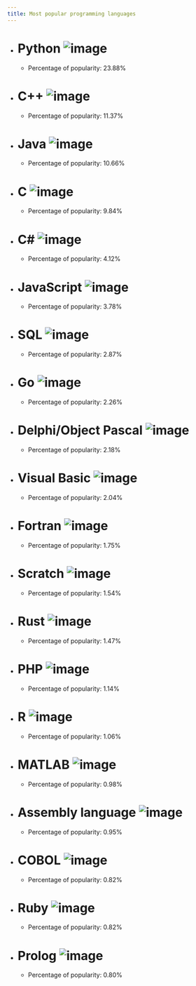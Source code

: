 ```yaml
---
title: Most popular programming languages
---
```


- # Python ![image](https://www.tiobe.com/wp-content/themes/tiobe/tiobe-index/images/Python.png)
     - Percentage of popularity: 23.88%
- # C++ ![image](https://www.tiobe.com/wp-content/themes/tiobe/tiobe-index/images/C__.png)
     - Percentage of popularity: 11.37%
- # Java ![image](https://www.tiobe.com/wp-content/themes/tiobe/tiobe-index/images/Java.png)
     - Percentage of popularity: 10.66%
- # C ![image](https://www.tiobe.com/wp-content/themes/tiobe/tiobe-index/images/C.png)
     - Percentage of popularity: 9.84%
- # C# ![image](https://www.tiobe.com/wp-content/themes/tiobe/tiobe-index/images/C_.png)
     - Percentage of popularity: 4.12%
- # JavaScript ![image](https://www.tiobe.com/wp-content/themes/tiobe/tiobe-index/images/JavaScript.png)
     - Percentage of popularity: 3.78%
- # SQL ![image](https://www.tiobe.com/wp-content/themes/tiobe/tiobe-index/images/SQL.png)
     - Percentage of popularity: 2.87%
- # Go ![image](https://www.tiobe.com/wp-content/themes/tiobe/tiobe-index/images/Go.png)
     - Percentage of popularity: 2.26%
- # Delphi/Object Pascal ![image](https://www.tiobe.com/wp-content/themes/tiobe/tiobe-index/images/Delphi_Object_Pascal.png)
     - Percentage of popularity: 2.18%
- # Visual Basic ![image](https://www.tiobe.com/wp-content/themes/tiobe/tiobe-index/images/Visual_Basic.png)
     - Percentage of popularity: 2.04%
- # Fortran ![image](https://www.tiobe.com/wp-content/themes/tiobe/tiobe-index/images/Fortran.png)
     - Percentage of popularity: 1.75%
- # Scratch ![image](https://www.tiobe.com/wp-content/themes/tiobe/tiobe-index/images/Scratch.png)
     - Percentage of popularity: 1.54%
- # Rust ![image](https://www.tiobe.com/wp-content/themes/tiobe/tiobe-index/images/Rust.png)
     - Percentage of popularity: 1.47%
- # PHP ![image](https://www.tiobe.com/wp-content/themes/tiobe/tiobe-index/images/PHP.png)
     - Percentage of popularity: 1.14%
- # R ![image](https://www.tiobe.com/wp-content/themes/tiobe/tiobe-index/images/R.png)
     - Percentage of popularity: 1.06%
- # MATLAB ![image](https://www.tiobe.com/wp-content/themes/tiobe/tiobe-index/images/MATLAB.png)
     - Percentage of popularity: 0.98%
- # Assembly language ![image](https://www.tiobe.com/wp-content/themes/tiobe/tiobe-index/images/Assembly_language.png)
     - Percentage of popularity: 0.95%
- # COBOL ![image](https://www.tiobe.com/wp-content/themes/tiobe/tiobe-index/images/COBOL.png)
     - Percentage of popularity: 0.82%
- # Ruby ![image](https://www.tiobe.com/wp-content/themes/tiobe/tiobe-index/images/Ruby.png)
     - Percentage of popularity: 0.82%
- # Prolog ![image](https://www.tiobe.com/wp-content/themes/tiobe/tiobe-index/images/Prolog.png)
     - Percentage of popularity: 0.80%